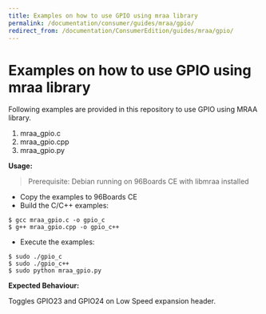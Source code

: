 ```yaml
---
title: Examples on how to use GPIO using mraa library
permalink: /documentation/consumer/guides/mraa/gpio/
redirect_from: /documentation/ConsumerEdition/guides/mraa/gpio/
---
```

# Examples on how to use GPIO using mraa library

Following examples are provided in this repository to use GPIO using MRAA library.

1. mraa_gpio.c
2. mraa_gpio.cpp
3. mraa_gpio.py

**Usage:**

> Prerequisite: Debian running on 96Boards CE with libmraa installed

* Copy the examples to 96Boards CE
* Build the C/C++ examples:
```shell
$ gcc mraa_gpio.c -o gpio_c
$ g++ mraa_gpio.cpp -o gpio_c++
```
* Execute the examples:
```shell
$ sudo ./gpio_c
$ sudo ./gpio_c++
$ sudo python mraa_gpio.py
```

**Expected Behaviour:**

Toggles GPIO23 and GPIO24 on Low Speed expansion header.
